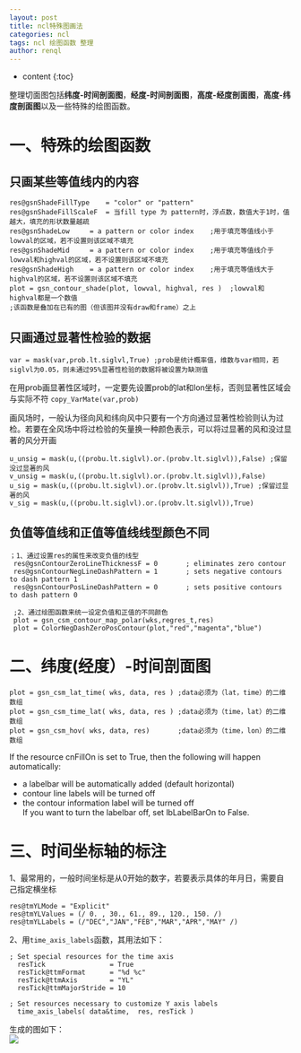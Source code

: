 ```yaml
---
layout: post
title: ncl特殊图画法
categories: ncl
tags: ncl 绘图函数 整理
author: renql
---
```


* content
{:toc}

整理切面图包括**纬度-时间剖面图**，**经度-时间剖面图**，**高度-经度剖面图**，**高度-纬度剖面图**以及一些特殊的绘图函数。




# 一、特殊的绘图函数
## 只画某些等值线内的内容
```
res@gsnShadeFillType    = "color" or "pattern" 
res@gsnShadeFillScaleF  = 当fill type 为 pattern时，浮点数，数值大于1时，值越大，填充的形状数量越疏
res@gsnShadeLow     = a pattern or color index    ;用于填充等值线小于lowval的区域，若不设置则该区域不填充
res@gsnShadeMid     = a pattern or color index    ;用于填充等值线介于lowval和highval的区域，若不设置则该区域不填充
res@gsnShadeHigh    = a pattern or color index    ;用于填充等值线大于highval的区域，若不设置则该区域不填充
plot = gsn_contour_shade(plot, lowval, highval, res )  ;lowval和highval都是一个数值
;该函数是叠加在已有的图（但该图并没有draw和frame）之上
```
## 只画通过显著性检验的数据
```
var = mask(var,prob.lt.siglvl,True) ;prob是统计概率值，维数与var相同，若siglvl为0.05，则未通过95%显著性检验的数据将被设置为缺测值
```

在用prob画显著性区域时，一定要先设置prob的lat和lon坐标，否则显著性区域会与实际不符 ``` copy_VarMate(var,prob) ```

画风场时，一般认为径向风和纬向风中只要有一个方向通过显著性检验则认为过检。若要在全风场中将过检验的矢量换一种颜色表示，可以将过显著的风和没过显著的风分开画   
```
u_unsig = mask(u,((probu.lt.siglvl).or.(probv.lt.siglvl)),False) ;保留没过显著的风
v_unsig = mask(u,((probu.lt.siglvl).or.(probv.lt.siglvl)),False)
u_sig = mask(u,((probu.lt.siglvl).or.(probv.lt.siglvl)),True) ;保留过显著的风
v_sig = mask(u,((probu.lt.siglvl).or.(probv.lt.siglvl)),True)
```

## 负值等值线和正值等值线线型颜色不同 ##
```
；1、通过设置res的属性来改变负值的线型    
 res@gsnContourZeroLineThicknessF = 0 	    ; eliminates zero contour   
 res@gsnContourNegLineDashPattern = 1       ; sets negative contours to dash pattern 1   
 res@gsnContourPosLineDashPattern = 0       ; sets positive contours to dash pattern 0    
 
 ;2、通过绘图函数来统一设定负值和正值的不同颜色   
 plot = gsn_csm_contour_map_polar(wks,regres_t,res)   
 plot = ColorNegDashZeroPosContour(plot,"red","magenta","blue")    
```

# 二、纬度(经度）-时间剖面图
```
plot = gsn_csm_lat_time( wks, data, res ) ;data必须为（lat，time）的二维数组
plot = gsn_csm_time_lat( wks, data, res ) ;data必须为（time，lat）的二维数组
plot = gsn_csm_hov( wks, data, res)       ;data必须为（time，lon）的二维数组
```

If the resource cnFillOn is set to True, then the following will happen automatically:   
- a labelbar will be automatically added (default horizontal)  
- contour line labels will be turned off  
- the contour information label will be turned off  
If you want to turn the labelbar off, set lbLabelBarOn to False.  

# 三、时间坐标轴的标注
1、最常用的，一般时间坐标是从0开始的数字，若要表示具体的年月日，需要自己指定横坐标
```
res@tmYLMode = "Explicit" 
res@tmYLValues = (/ 0. , 30., 61., 89., 120., 150. /)
res@tmYLLabels = (/"DEC","JAN","FEB","MAR","APR","MAY" /)
```

2、用`time_axis_labels`函数，其用法如下：
```
; Set special resources for the time axis
  resTick                = True
  resTick@ttmFormat      = "%d %c"
  resTick@ttmAxis        = "YL"
  resTick@ttmMajorStride = 10

; Set resources necessary to customize Y axis labels
  time_axis_labels( data&time,  res, resTick )
```

生成的图如下：    
![](https://www.ncl.ucar.edu/Applications/Images/time_labels_2_lg.png)
